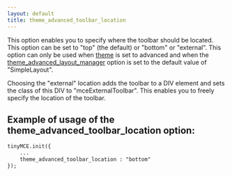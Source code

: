 ```yaml
---
layout: default
title: theme_advanced_toolbar_location
---
```


This option enables you to specify where the toolbar should be located. This option can be set to "top" (the default) or "bottom" or "external". This option can only be used when [theme](../configuration/Configuration3x@theme) is set to advanced and when the [theme_advanced_layout_manager](../configuration/Configuration3x@theme_advanced_layout_manager) option is set to the default value of "SimpleLayout".

Choosing the "external" location adds the toolbar to a DIV element and sets the class of this DIV to "mceExternalToolbar". This enables you to freely specify the location of the toolbar.

## Example of usage of the theme_advanced_toolbar_location option:

```html
tinyMCE.init({
	...
	theme_advanced_toolbar_location : "bottom"
});
```